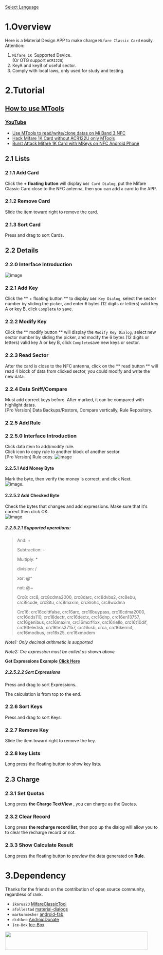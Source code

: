 [Select Language](../index.html)  

# 1.Overview
Here is a Material Design APP to make charge `Mifare Classic Card` easily.    
Attention:  

1. `Mifare 1K `Supported Device.  
(Or OTG support `ACR122U`)
2. KeyA and keyB of useful sector. 
3. Comply with local laws, only used for study and testing.

# 2.Tutorial  
[How to use MTools](./how_to_use_mtools.html)  
---  

### [YouTube](https://www.youtube.com/channel/UC5ZyMTY35t5G4BsmTfjWU9g)

- [Use MTools to read/write/clone datas on Mi Band 3 NFC](https://youtu.be/1Bl-FFALNic)
- [Hack Mifare 1K Card without ACR122U only MTools](https://youtu.be/hEwhJWAt3a8)
- [Burst Attack Mifare 1K Card with MKeys on NFC Android Phone](https://youtu.be/CKSBDwRg7Wo)

## 2.1 Lists
### 2.1.1 Add Card
Click the **+ floating button** will display `Add Card Dialog`, put the Mifare Classic Card close to the NFC antenna, then you can add a card to the APP.
### 2.1.2 Remove Card
Slide the item toward right to remove the card.
### 2.1.3 Sort Card
Press and drag to sort Cards.
## 2.2 Details
### 2.2.0 Interface Introduction  
![image](img/button_func.jpeg)
### 2.2.1 Add Key
Click the ** + floating button ** to display `Add Key Dialog`, select the sector number by sliding the picker, and enter 6 bytes (12 digits or letters) valid key A or key B, click ` Complete ` to save.
### 2.2.2 Modify Key
Click the ** modify button ** will display the `Modify Key Dialog`,  select new  sector number by sliding the picker, and modify the 6 bytes (12 digits or letters) valid key A or key B, click ` Complete `save new keys or sector.
### 2.2.3 Read Sector
After the card is close to the NFC antenna, click on the ** read button ** will read 4 block of data from clicked sector, you could modify and write the new data.  
### 2.2.4 Data Sniff/Compare
Must add correct keys before. After marked, it can be  compared with highlight datas.  
[Pro Version] Data Backups/Restore, Compare vertically, Rule Repository.  
### 2.2.5 Add Rule 
### 2.2.5.0 Interface Introduction   
Click data item to add/modify rule.  
Click icon to copy rule to another block of another sector.  
[Pro Version] Rule copy.
![image](img/select_block.jpeg)
#### 2.2.5.1 Add Money Byte
Mark the byte, then verify the money is correct, and click Next.  
![image](img/mark_money.jpeg). 
#### 2.2.5.2 Add Checked Byte    
Check the bytes that changes and add expressions. Make sure that it's correct then click OK.  
![image](img/mark_check.jpeg)
##### 2.2.5.2.1 Supported operations:
> And: +  
>
> Subtraction: -  
>
> Multiply: *  
>
> division: /  
>
> xor: @^  
>
> not: @~  
>
> Crc8:  crc8, crc8cdma2000, crc8darc, crc8dvbs2, crc8ebu, crc8icode, crc8itu, crc8maxim, crc8rohc, crc8wcdma  
>
> Crc16: crc16ccittfalse, crc16arc, crc16buypass, crc16cdma2000, crc16dds110, crc16dectr, crc16dectx, crc16dnp, crc16en13757, crc16genibus, crc16maxim, crc16mcrf4xx, crc16riello, crc16t10dif, crc16teledisk, crc16tms37157, crc16usb, crca, crc16kermit, crc16modbus, crc16x25, crc16xmodem    

*Note1: Only decimal arithmetic is supported*    

*Note2: Crc expression must be called as shown above*    

**Get Expressions Example [Click Here](./help_add_rules.html)**  

##### 2.2.5.2.2 Sort Expressions 
Press and drag to sort Expressions.   

The calculation is from top to the end.

### 2.2.6 Sort Keys
Press and drag to sort Keys.
###	2.2.7 Remove Key
Slide the item toward right to remove the key.
### 2.2.8 key Lists 
Long press the floating button to show key lists.  
## 2.3 Charge
### 2.3.1 Set Quotas
Long press **the Charge TextView** , you can charge as the Quotas. 
### 2.3.2 Clear Record
Long press **the recharge record list**, then pop up the dialog will allow you to to clear the recharge record or not.  
### 2.3.3 Show Calculate Result 
Long press the floating button to preview the data generated on **Rule**.

# 3.Dependency  
Thanks for the friends on the contribution of open source community, regardless of rank.  
- `ikarus23` [MifareClassicTool](https://github.com/ikarus23/MifareClassicTool "MifareClassicTool")  
- `afollestad` [material-dialogs](https://github.com/afollestad/material-dialogs "material-dialogs")  
- `markormesher` [android-fab](https://github.com/markormesher/android-fab)  
- `didikee` [AndroidDonate](https://github.com/didikee/AndroidDonate "AndroidDonate")  
- `Ice-Box` [Ice-Box](http://catchingnow.com)  



<a href="https://www.vultr.com/?ref=7136930"><img src="https://www.vultr.com/media/banner_2.png" width="468" height="60"></a>